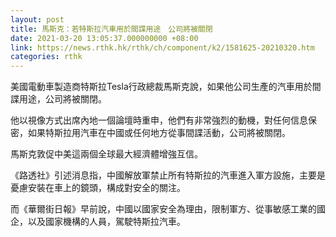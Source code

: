 ```yaml
---
layout: post
title: 馬斯克：若特斯拉汽車用於間諜用途　公司將被關閉
date: 2021-03-20 13:05:37.000000000 +08:00
link: https://news.rthk.hk/rthk/ch/component/k2/1581625-20210320.htm
categories: rthk
---
```


美國電動車製造商特斯拉Tesla行政總裁馬斯克說，如果他公司生產的汽車用於間諜用途，公司將被關閉。

他以視像方式出席內地一個論壇時重申，他們有非常強烈的動機，對任何信息保密，如果特斯拉用汽車在中國或任何地方從事間諜活動，公司將被關閉。

馬斯克敦促中美這兩個全球最大經濟體增強互信。

《路透社》引述消息指，中國解放軍禁止所有特斯拉的汽車進入軍方設施，主要是憂慮安裝在車上的鏡頭，構成對安全的關注。

而《華爾街日報》早前說，中國以國家安全為理由，限制軍方、從事敏感工業的國企，以及國家機構的人員，駕駛特斯拉汽車。
